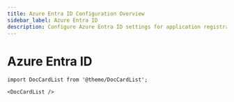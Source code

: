 ```yaml
---
title: Azure Entra ID Configuration Overview
sidebar_label: Azure Entra ID
description: Configure Azure Entra ID settings for application registration, permissions, and integration with Microsoft 365 services.
---
```


# Azure Entra ID

```mdx-code-block
import DocCardList from '@theme/DocCardList';

<DocCardList />
```

